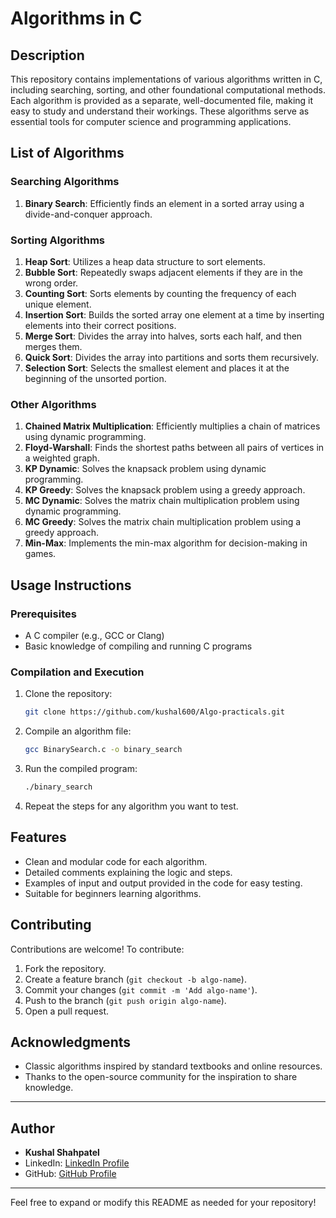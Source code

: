 # Algorithms in C

## Description
This repository contains implementations of various algorithms written in C, including searching, sorting, and other foundational computational methods. Each algorithm is provided as a separate, well-documented file, making it easy to study and understand their workings. These algorithms serve as essential tools for computer science and programming applications.

## List of Algorithms

### Searching Algorithms
1. **Binary Search**: Efficiently finds an element in a sorted array using a divide-and-conquer approach.

### Sorting Algorithms
1. **Heap Sort**: Utilizes a heap data structure to sort elements.
2. **Bubble Sort**: Repeatedly swaps adjacent elements if they are in the wrong order.
3. **Counting Sort**: Sorts elements by counting the frequency of each unique element.
4. **Insertion Sort**: Builds the sorted array one element at a time by inserting elements into their correct positions.
5. **Merge Sort**: Divides the array into halves, sorts each half, and then merges them.
6. **Quick Sort**: Divides the array into partitions and sorts them recursively.
7. **Selection Sort**: Selects the smallest element and places it at the beginning of the unsorted portion.

### Other Algorithms
1. **Chained Matrix Multiplication**: Efficiently multiplies a chain of matrices using dynamic programming.
2. **Floyd-Warshall**: Finds the shortest paths between all pairs of vertices in a weighted graph.
3. **KP Dynamic**: Solves the knapsack problem using dynamic programming.
4. **KP Greedy**: Solves the knapsack problem using a greedy approach.
5. **MC Dynamic**: Solves the matrix chain multiplication problem using dynamic programming.
6. **MC Greedy**: Solves the matrix chain multiplication problem using a greedy approach.
7. **Min-Max**: Implements the min-max algorithm for decision-making in games.

## Usage Instructions

### Prerequisites
- A C compiler (e.g., GCC or Clang)
- Basic knowledge of compiling and running C programs

### Compilation and Execution
1. Clone the repository:
   ```bash
   git clone https://github.com/kushal600/Algo-practicals.git
   ```
2. Compile an algorithm file:
   ```bash
   gcc BinarySearch.c -o binary_search
   ```
3. Run the compiled program:
   ```bash
   ./binary_search
   ```
4. Repeat the steps for any algorithm you want to test.

## Features
- Clean and modular code for each algorithm.
- Detailed comments explaining the logic and steps.
- Examples of input and output provided in the code for easy testing.
- Suitable for beginners learning algorithms.

## Contributing
Contributions are welcome! To contribute:
1. Fork the repository.
2. Create a feature branch (`git checkout -b algo-name`).
3. Commit your changes (`git commit -m 'Add algo-name'`).
4. Push to the branch (`git push origin algo-name`).
5. Open a pull request.



## Acknowledgments
- Classic algorithms inspired by standard textbooks and online resources.
- Thanks to the open-source community for the inspiration to share knowledge.
---

## Author

- **Kushal Shahpatel**  
- LinkedIn: [LinkedIn Profile](https://www.linkedin.com/in/shahpatel-kushal-4a4a901b6/)  
- GitHub: [GitHub Profile](https://github.com/kushal600)

---
Feel free to expand or modify this README as needed for your repository!

